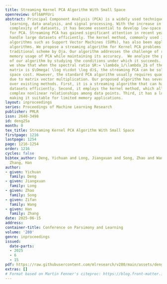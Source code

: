 ```yaml
---
title: Streaming Kernel PCA Algorithm With Small Space
openreview: Gfl6APFUri
abstract: Principal Component Analysis (PCA) is a widely used technique in machine
  learning, data analysis, and signal processing. With the increase in the size and
  complexity of datasets, it has become essential to develop low-space usage algorithms
  for PCA. Streaming PCA has gained significant attention in recent years, as it can
  handle large datasets efficiently. The kernel method, commonly used in learning
  algorithms such as Support Vector Machines (SVMs), has also been applied in PCA
  algorithms. We propose a streaming algorithm for Kernel PCA problems based on the
  traditional scheme by Oja. Our algorithm addresses the challenge of reducing the
  memory usage of PCA while maintaining its accuracy.  We analyze the performance
  of our algorithm by studying the conditions under which it succeeds.  Specifically,
  we show that when the spectral ratio $R:= \lambda_1/\lambda_2$ of the target covariance
  matrix is $\Omega( \log n\cdot \log d)$, the streaming PCA can be solved with linear
  space cost. However, the standard PCA algorithm usually requires quadratic space
  due to matrix vector multiplication. Our proposed algorithm has several advantages
  over existing methods. First, it is a streaming algorithm that can handle large
  datasets efficiently. Second, it employs the kernel method, which allows it to capture
  complex nonlinear relationships among data points. Third, it has a low-space usage,
  making it suitable for limited memory applications.
layout: inproceedings
series: Proceedings of Machine Learning Research
publisher: PMLR
issn: 2640-3498
id: deng25a
month: 0
tex_title: Streaming Kernel PCA Algorithm With Small Space
firstpage: 1216
lastpage: 1254
page: 1216-1254
order: 1216
cycles: false
bibtex_author: Deng, Yichuan and Long, Jiangxuan and Song, Zhao and Wang, Zifan and
  Zhang, Han
author:
- given: Yichuan
  family: Deng
- given: Jiangxuan
  family: Long
- given: Zhao
  family: Song
- given: Zifan
  family: Wang
- given: Han
  family: Zhang
date: 2025-06-15
address:
container-title: Conference on Parsimony and Learning
volume: '280'
genre: inproceedings
issued:
  date-parts:
  - 2025
  - 6
  - 15
pdf: https://raw.githubusercontent.com/mlresearch/v280/main/assets/deng25a/deng25a.pdf
extras: []
# Format based on Martin Fenner's citeproc: https://blog.front-matter.io/posts/citeproc-yaml-for-bibliographies/
---
```

